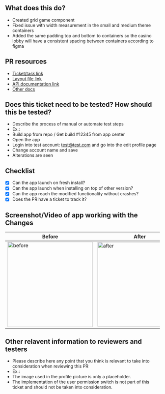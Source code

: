 
## What does this do?

- Created grid game component 
- Fixed issue with width measurement in the small and medium theme containers
- Added the same padding top and bottom to containers so the casino lobby will have a consistent spacing between containers according to figma

## PR resources

- [Ticket/task link](google.com)
- [Layout file link](google.com)
- [API documentation link](google.com)
- [Other docs](google.com)

## Does this ticket need to be tested? How should this be tested?

- Describe the process of manual or automate test steps
- Ex.:
- Build app from repo / Get build #12345 from app center
- Open the app
- Login into test account: test@test.com and go into the edit profile page
- Change account name and save
- Alterations are seen

## Checklist
- [x] Can the app launch on fresh install?
- [x] Can the app launch when installing on top of other version?
- [x] Can the app reach the modified functionality without crashes?
- [x] Does the PR have a ticket to track it? 

## Screenshot/Video of app working with the Changes

| Before | After |
| - | - |
|<img width="277" alt="before" src="https://user-images.githubusercontent.com/7203221/219767169-7ae76703-e6ba-4863-a075-b1517e9120ad.PNG">|<img width="275" alt="after" src="https://user-images.githubusercontent.com/7203221/219767186-6b6eae91-73e8-4a21-86e0-b38a7483fa29.PNG">|

## Other relavent information to reviewers and testers
- Please describe here any point that you think is relevant to take into consideration when reviewing this PR
- Ex.:
- The image used in the profile picture is only a placeholder.
- The implementation of the user permission switch is not part of this ticket and should not be taken into consideration.
